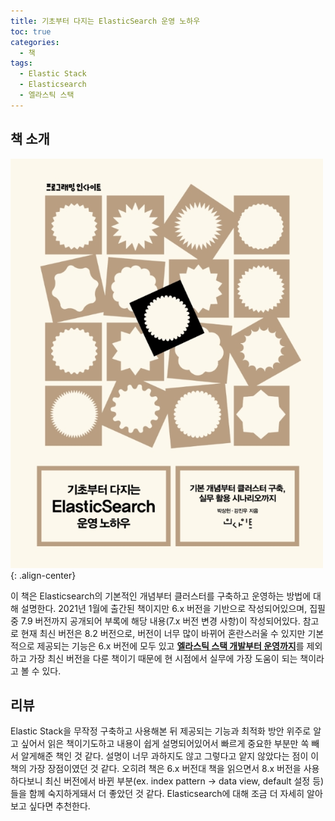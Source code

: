 ```yaml
---
title: 기초부터 다지는 ElasticSearch 운영 노하우
toc: true
categories:
  - 책
tags:
  - Elastic Stack
  - Elasticsearch
  - 엘라스틱 스택
---
```


## **책 소개**

![book cover](/assets/images/posts/2022-5-6-elasticsearch-know-how/img-1.png){: .align-center}

이 책은 Elasticsearch의 기본적인 개념부터 클러스터를 구축하고 운영하는 방법에 대해 설명한다. 2021년 1월에 출간된 책이지만 6.x 버전을 기반으로 작성되어있으며, 집필 중 7.9 버전까지 공개되어 부록에 해당 내용(7.x 버전 변경 사항)이 작성되어있다. 참고로 현재 최신 버전은 8.2 버전으로, 버전이 너무 많이 바뀌어 혼란스러울 수 있지만 기본적으로 제공되는 기능은 6.x 버전에 모두 있고 [**엘라스틱 스택 개발부터 운영까지**](http://www.kyobobook.co.kr/product/detailViewKor.laf?ejkGb=KOR&mallGb=KOR&barcode=9791189909321&orderClick=LAH&Kc=)를 제외하고 가장 최신 버전을 다룬 책이기 때문에 현 시점에서 실무에 가장 도움이 되는 책이라고 볼 수 있다.

##  **리뷰**

Elastic Stack을 무작정 구축하고 사용해본 뒤 제공되는 기능과 최적화 방안 위주로 알고 싶어서 읽은 책이기도하고 내용이 쉽게 설명되어있어서 빠르게 중요한 부분만 쏙 빼서 알게해준 책인 것 같다. 설명이 너무 과하지도 않고 그렇다고 앝지 않았다는 점이 이 책의 가장 장점이였던 것 같다. 오히려 책은 6.x 버전대 책을 읽으면서 8.x 버전을 사용하다보니 최신 버전에서 바뀐 부분(ex. index pattern -> data view, default 설정 등)들을 함께 숙지하게돼서 더 좋았던 것 같다. Elasticsearch에 대해 조금 더 자세히 알아보고 싶다면 추천한다.
